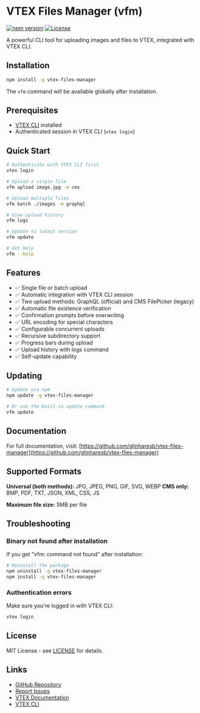 # VTEX Files Manager (vfm)

[![npm version](https://img.shields.io/npm/v/vtex-files-manager.svg)](https://www.npmjs.com/package/vtex-files-manager)
[![License](https://img.shields.io/github/license/glinharesb/vtex-files-manager)](https://github.com/glinharesb/vtex-files-manager/blob/main/LICENSE)

A powerful CLI tool for uploading images and files to VTEX, integrated with VTEX CLI.

## Installation

```bash
npm install -g vtex-files-manager
```

The `vfm` command will be available globally after installation.

## Prerequisites

- [VTEX CLI](https://developers.vtex.com/docs/guides/vtex-io-documentation-vtex-io-cli-install) installed
- Authenticated session in VTEX CLI (`vtex login`)

## Quick Start

```bash
# Authenticate with VTEX CLI first
vtex login

# Upload a single file
vfm upload image.jpg -m cms

# Upload multiple files
vfm batch ./images -m graphql

# View upload history
vfm logs

# Update to latest version
vfm update

# Get help
vfm --help
```

## Features

- ✅ Single file or batch upload
- ✅ Automatic integration with VTEX CLI session
- ✅ Two upload methods: GraphQL (official) and CMS FilePicker (legacy)
- ✅ Automatic file existence verification
- ✅ Confirmation prompts before overwriting
- ✅ URL encoding for special characters
- ✅ Configurable concurrent uploads
- ✅ Recursive subdirectory support
- ✅ Progress bars during upload
- ✅ Upload history with logs command
- ✅ Self-update capability

## Updating

```bash
# Update via npm
npm update -g vtex-files-manager

# Or use the built-in update command
vfm update
```

## Documentation

For full documentation, visit: [https://github.com/glinharesb/vtex-files-manager](https://github.com/glinharesb/vtex-files-manager)

## Supported Formats

**Universal (both methods):** JPG, JPEG, PNG, GIF, SVG, WEBP
**CMS only:** BMP, PDF, TXT, JSON, XML, CSS, JS

**Maximum file size:** 5MB per file

## Troubleshooting

### Binary not found after installation

If you get "vfm: command not found" after installation:

```bash
# Reinstall the package
npm uninstall -g vtex-files-manager
npm install -g vtex-files-manager
```

### Authentication errors

Make sure you're logged in with VTEX CLI:

```bash
vtex login
```

## License

MIT License - see [LICENSE](https://github.com/glinharesb/vtex-files-manager/blob/main/LICENSE) for details.

## Links

- [GitHub Repository](https://github.com/glinharesb/vtex-files-manager)
- [Report Issues](https://github.com/glinharesb/vtex-files-manager/issues)
- [VTEX Documentation](https://developers.vtex.com/)
- [VTEX CLI](https://github.com/vtex/toolbelt)
